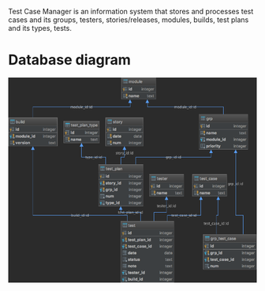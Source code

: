Test Case Manager is an information system that stores and processes 
test cases and its groups, testers, stories/releases, modules, builds, 
test plans and its types, tests.
 
# Database diagram
![database diagram](src/main/resources/test-case-manager.png)  
